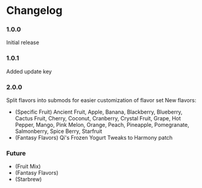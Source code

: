 # Changelog

### 1.0.0
Initial release
### 1.0.1
Added update key
### 2.0.0
Split flavors into submods for easier customization of flavor set
New flavors:
 - (Specific Fruit) Ancient Fruit, Apple, Banana, Blackberry, Blueberry, Cactus Fruit, Cherry, Coconut, Cranberry, Crystal Fruit, Grape, Hot Pepper, Mango, Pink Melon, Orange, Peach, Pineapple, Pomegranate, Salmonberry, Spice Berry, Starfruit
 - (Fantasy Flavors) Qi's Frozen Yogurt
Tweaks to Harmony patch
### Future
 - (Fruit Mix)
 - (Fantasy Flavors)
 - (Starbrew)
